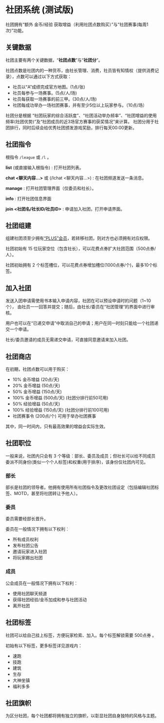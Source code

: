 # 社团系统 (测试版)

社团拥有“额外 金币/经验 获取增益（利用社团点数购买）”与“社团赛事(每周1次)”功能。

## 关键数据

社团主要有两个关键数据，“**社团点数**”与“**社团分**”。

社团点数是社团内的一种货币，由社长管理、消费，社员皆有知情权（提供消费记录），点数可以通过以下方式获取：
- 社员以“A”成绩完成官方地图。(1点/张)
- 社员每参与一场赛事。(5点/人/场)
- 社员每获取一场赛事的前三甲。(30点/人/场)
- 社团每成功举办一场社团赛事，并有至少5位以上玩家参与。（10点/场）

社团分是根据 “社团玩家的综合活跃度”、“社团活动举办频率”、“社团增益的使用频率(社团优势)”及“社团成员的近3场官方赛事的获奖情况”来计算。
社团分用于社团排行，同时后续会给优秀社团颁发游戏奖励，排行每天00:00更新。

## 社团指令
根指令 `/league` 或 `/l` 。

**list** (或直接输入根指令)
:  打开社团列表。

**chat <聊天内容...>** 或 (/lchat <聊天内容...>)
: 在社团频道发送一条消息。

**manage**
: 打开社团管理界面（仅委员和社长）。

**info**
: 打开社团信息界面

**join <社团名/社长ID/社员ID>**
: 申请加入社团，打开申请界面。

## 社团组建

组建社团须至少拥有[“PLUS”会员](ranks.md)，若转移社团，则对方也必须拥有对应权限。

社团初始有 15 位玩家空位（包含社长），可以花费点券扩大社团范围（500点券/人）。

社团初始拥有 2 个标签槽位，可以花费点券增加槽位(1000点券/个)，最多10个标签。

## 加入社团

发送入团申请需使用书本输入申请内容，社团在可以预设申请时的问题（1~10个），
由社员一一回答并提交；随后，由社长/委员在“社团管理”的界面中进行审核。

用户也可以在“已递交申请”中取消自己的申请；用户在同一时刻只能给一个社团递交一个申请。

社长/委员邀请的成员无需递交申请，可直接同意邀请来加入社团。


## 社团商店

在初期，社团点数可以用于购买：

- 10% 金币增益 (20点/天)
- 20% 金币增益 (50点/天)
- 50% 金币增益 (150点/天)
- 100% 金币增益 (500点/天) (社团分排行前50可用)
- 50% 经验增益 (50点/天)
- 100% 经验增益 (150点/天) (社团分排行前100可用)
- 社团赛事令 (200点/个) 可用于举办社团赛事

其中，同一时间内，只有最高效果的增益会实际生效。

## 社团职位
一般来说，社团内只会有 3 个等级：部长、委员及成员；但社长可以给不同成员委派不同身份(类似一个个人标签)和权重(用于排序)，该身份仅社团内可见。

### 部长
部长是社团的领导者。他拥有使用所有社团指令及更改社团设定（包括编辑社团标签、MOTD，甚至将社团转让予他人）。

### 委员
委员需要经部长晋升。

委员在一般情况下拥有以下权利︰

- 所有成员权利
- 发布社团公告
- 邀请玩家进入社团
- 将玩家踢出社团

### 成员
公会成员在一般情况下拥有以下权利︰

- 使用社团聊天频道
- 获得社团经验/金币加成和参与社团活动
- 离开社团

## 社团标签

社团可以给自己挂上标签，方便玩家检索、加入。每个标签解锁需要 500点券 。

初始有以下标签，更多标签详见游戏内：
- 速跑
- 技跑
- 建筑
- 生存
- 大神坐镇
- 福利多多

## 社团旗帜

为区分社团，每个社团都将拥有独立的旗帜，以彰显社团自身独特的风格与主题。




